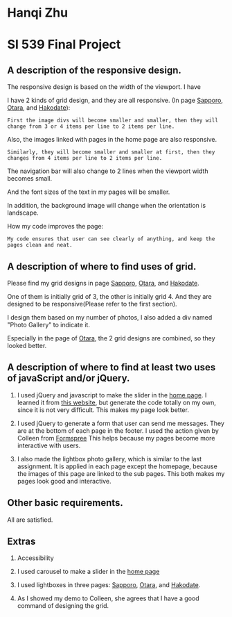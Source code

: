 # Hanqi Zhu
# SI 539 Final Project

## A description of the responsive design.

The responsive design is based on the width of the viewport. I have

I have 2 kinds of grid design, and they are all responsive. (In page [Sapporo](https://hanqizhu.github.io/ResponsiveTest/sapporo.html), [Otara](https://hanqizhu.github.io/ResponsiveTest/otaru.html), and [Hakodate](https://hanqizhu.github.io/ResponsiveTest/hakodate.html)):

    First the image divs will become smaller and smaller, then they will change from 3 or 4 items per line to 2 items per line.

Also, the images linked with pages in the home page are also responsive.  

    Similarly, they will become smaller and smaller at first, then they changes from 4 items per line to 2 items per line.

The navigation bar will also change to 2 lines when the viewport width becomes small.

And the font sizes of the text in my pages will be smaller.

In addition, the background image will change when the orientation is landscape.

How my code improves the page:

    My code ensures that user can see clearly of anything, and keep the pages clean and neat.

## A description of where to find uses of grid.

Please find my grid designs in page [Sapporo](https://hanqizhu.github.io/ResponsiveTest/sapporo.html), [Otara](https://hanqizhu.github.io/ResponsiveTest/otaru.html), and [Hakodate](https://hanqizhu.github.io/ResponsiveTest/hakodate.html).

One of them is initially grid of 3, the other is initially grid 4. And they are designed to be responsive(Please refer to the first section).

I design them based on my number of photos, I also added a div named "Photo Gallery" to indicate it.

Especially in the page of [Otara](https://hanqizhu.github.io/ResponsiveTest/otaru.html), the 2 grid designs are combined, so they looked better.

## A description of where to find at least two uses of javaScript and/or jQuery.

1. I used jQuery and javascript to make the slider in the [home page](https://hanqizhu.github.io/ResponsiveTest/index.html).
  I learned it from [this website](https://www.jssor.com/), but generate the code totally on my own, since it is not very difficult.
  This makes my page look better.

2. I used jQuery to generate a form that user can send me messages. They are at the bottom of each page in the footer.
  I used the action given by Colleen from [Formspree](https://formspree.io/)
  This helps because my pages become more interactive with users.

3. I also made the lightbox photo gallery, which is similar to the last assignment. It is applied in each page except the homepage, because the images of this page are linked to the sub pages.
  This both makes my pages look good and interactive.

## Other basic requirements.
All are satisfied.

## Extras

1. Accessibility

2. I used carousel to make a slider in the [home page](https://hanqizhu.github.io/ResponsiveTest/index.html)

3. I used lightboxes in three pages: [Sapporo](https://hanqizhu.github.io/ResponsiveTest/sapporo.html), [Otara](https://hanqizhu.github.io/ResponsiveTest/otaru.html), and [Hakodate](https://hanqizhu.github.io/ResponsiveTest/hakodate.html).

4. As I showed my demo to Colleen, she agrees that I have a good command of designing the grid.
